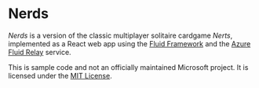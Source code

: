 # Nerds

*Nerds* is a version of the classic multiplayer solitaire cardgame *Nerts*, implemented as a React web app using the [Fluid Framework](https://fluidframework.com) and the [Azure Fluid Relay](https://azure.microsoft.com/en-us/services/fluid-relay/) service.

This is sample code and not an officially maintained Microsoft project. It is licensed under the [MIT License](LICENSE).
